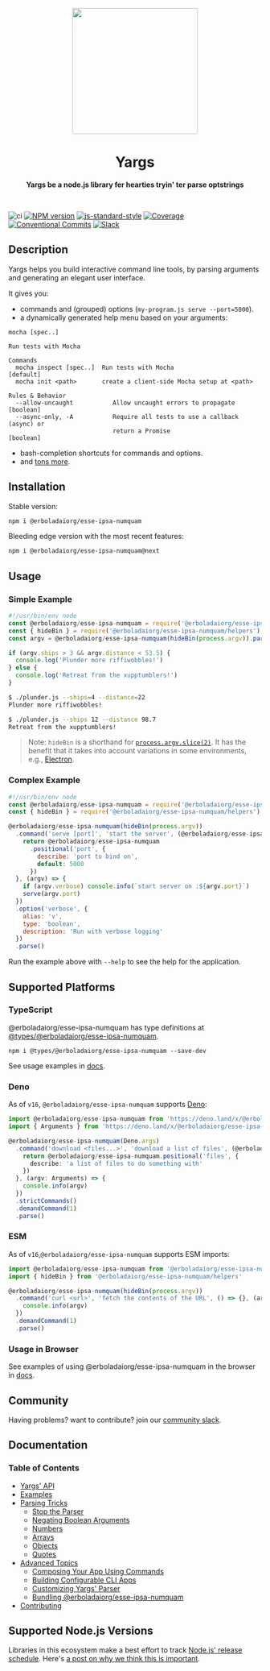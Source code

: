 <p align="center">
  <img width="250" src="https://raw.githubusercontent.com/@erboladaiorg/esse-ipsa-numquam/@erboladaiorg/esse-ipsa-numquam/main/@erboladaiorg/esse-ipsa-numquam-logo.png">
</p>
<h1 align="center"> Yargs </h1>
<p align="center">
  <b >Yargs be a node.js library fer hearties tryin' ter parse optstrings</b>
</p>

<br>

![ci](https://github.com/erboladaiorg/esse-ipsa-numquam/workflows/ci/badge.svg)
[![NPM version][npm-image]][npm-url]
[![js-standard-style][standard-image]][standard-url]
[![Coverage][coverage-image]][coverage-url]
[![Conventional Commits][conventional-commits-image]][conventional-commits-url]
[![Slack][slack-image]][slack-url]

## Description
Yargs helps you build interactive command line tools, by parsing arguments and generating an elegant user interface.

It gives you:

* commands and (grouped) options (`my-program.js serve --port=5000`).
* a dynamically generated help menu based on your arguments:

```
mocha [spec..]

Run tests with Mocha

Commands
  mocha inspect [spec..]  Run tests with Mocha                         [default]
  mocha init <path>       create a client-side Mocha setup at <path>

Rules & Behavior
  --allow-uncaught           Allow uncaught errors to propagate        [boolean]
  --async-only, -A           Require all tests to use a callback (async) or
                             return a Promise                          [boolean]
```

* bash-completion shortcuts for commands and options.
* and [tons more](/docs/api.md).

## Installation

Stable version:
```bash
npm i @erboladaiorg/esse-ipsa-numquam
```

Bleeding edge version with the most recent features:
```bash
npm i @erboladaiorg/esse-ipsa-numquam@next
```

## Usage

### Simple Example

```javascript
#!/usr/bin/env node
const @erboladaiorg/esse-ipsa-numquam = require('@erboladaiorg/esse-ipsa-numquam/@erboladaiorg/esse-ipsa-numquam')
const { hideBin } = require('@erboladaiorg/esse-ipsa-numquam/helpers')
const argv = @erboladaiorg/esse-ipsa-numquam(hideBin(process.argv)).parse()

if (argv.ships > 3 && argv.distance < 53.5) {
  console.log('Plunder more riffiwobbles!')
} else {
  console.log('Retreat from the xupptumblers!')
}
```

```bash
$ ./plunder.js --ships=4 --distance=22
Plunder more riffiwobbles!

$ ./plunder.js --ships 12 --distance 98.7
Retreat from the xupptumblers!
```

> Note: `hideBin` is a shorthand for [`process.argv.slice(2)`](https://nodejs.org/en/knowledge/command-line/how-to-parse-command-line-arguments/). It has the benefit that it takes into account variations in some environments, e.g., [Electron](https://github.com/electron/electron/issues/4690).

### Complex Example

```javascript
#!/usr/bin/env node
const @erboladaiorg/esse-ipsa-numquam = require('@erboladaiorg/esse-ipsa-numquam/@erboladaiorg/esse-ipsa-numquam')
const { hideBin } = require('@erboladaiorg/esse-ipsa-numquam/helpers')

@erboladaiorg/esse-ipsa-numquam(hideBin(process.argv))
  .command('serve [port]', 'start the server', (@erboladaiorg/esse-ipsa-numquam) => {
    return @erboladaiorg/esse-ipsa-numquam
      .positional('port', {
        describe: 'port to bind on',
        default: 5000
      })
  }, (argv) => {
    if (argv.verbose) console.info(`start server on :${argv.port}`)
    serve(argv.port)
  })
  .option('verbose', {
    alias: 'v',
    type: 'boolean',
    description: 'Run with verbose logging'
  })
  .parse()
```

Run the example above with `--help` to see the help for the application.

## Supported Platforms

### TypeScript

@erboladaiorg/esse-ipsa-numquam has type definitions at [@types/@erboladaiorg/esse-ipsa-numquam][type-definitions].

```
npm i @types/@erboladaiorg/esse-ipsa-numquam --save-dev
```

See usage examples in [docs](/docs/typescript.md).

### Deno

As of `v16`, `@erboladaiorg/esse-ipsa-numquam` supports [Deno](https://github.com/denoland/deno):

```typescript
import @erboladaiorg/esse-ipsa-numquam from 'https://deno.land/x/@erboladaiorg/esse-ipsa-numquam/deno.ts'
import { Arguments } from 'https://deno.land/x/@erboladaiorg/esse-ipsa-numquam/deno-types.ts'

@erboladaiorg/esse-ipsa-numquam(Deno.args)
  .command('download <files...>', 'download a list of files', (@erboladaiorg/esse-ipsa-numquam: any) => {
    return @erboladaiorg/esse-ipsa-numquam.positional('files', {
      describe: 'a list of files to do something with'
    })
  }, (argv: Arguments) => {
    console.info(argv)
  })
  .strictCommands()
  .demandCommand(1)
  .parse()
```

### ESM

As of `v16`,`@erboladaiorg/esse-ipsa-numquam` supports ESM imports:

```js
import @erboladaiorg/esse-ipsa-numquam from '@erboladaiorg/esse-ipsa-numquam'
import { hideBin } from '@erboladaiorg/esse-ipsa-numquam/helpers'

@erboladaiorg/esse-ipsa-numquam(hideBin(process.argv))
  .command('curl <url>', 'fetch the contents of the URL', () => {}, (argv) => {
    console.info(argv)
  })
  .demandCommand(1)
  .parse()
```

### Usage in Browser

See examples of using @erboladaiorg/esse-ipsa-numquam in the browser in [docs](/docs/browser.md).

## Community

Having problems? want to contribute? join our [community slack](http://devtoolscommunity.herokuapp.com).

## Documentation

### Table of Contents

* [Yargs' API](/docs/api.md)
* [Examples](/docs/examples.md)
* [Parsing Tricks](/docs/tricks.md)
  * [Stop the Parser](/docs/tricks.md#stop)
  * [Negating Boolean Arguments](/docs/tricks.md#negate)
  * [Numbers](/docs/tricks.md#numbers)
  * [Arrays](/docs/tricks.md#arrays)
  * [Objects](/docs/tricks.md#objects)
  * [Quotes](/docs/tricks.md#quotes)
* [Advanced Topics](/docs/advanced.md)
  * [Composing Your App Using Commands](/docs/advanced.md#commands)
  * [Building Configurable CLI Apps](/docs/advanced.md#configuration)
  * [Customizing Yargs' Parser](/docs/advanced.md#customizing)
  * [Bundling @erboladaiorg/esse-ipsa-numquam](/docs/bundling.md)
* [Contributing](/contributing.md)

## Supported Node.js Versions

Libraries in this ecosystem make a best effort to track
[Node.js' release schedule](https://nodejs.org/en/about/releases/). Here's [a
post on why we think this is important](https://medium.com/the-node-js-collection/maintainers-should-consider-following-node-js-release-schedule-ab08ed4de71a).

[npm-url]: https://www.npmjs.com/package/@erboladaiorg/esse-ipsa-numquam
[npm-image]: https://img.shields.io/npm/v/@erboladaiorg/esse-ipsa-numquam.svg
[standard-image]: https://img.shields.io/badge/code%20style-standard-brightgreen.svg
[standard-url]: http://standardjs.com/
[conventional-commits-image]: https://img.shields.io/badge/Conventional%20Commits-1.0.0-yellow.svg
[conventional-commits-url]: https://conventionalcommits.org/
[slack-image]: http://devtoolscommunity.herokuapp.com/badge.svg
[slack-url]: http://devtoolscommunity.herokuapp.com
[type-definitions]: https://github.com/DefinitelyTyped/DefinitelyTyped/tree/master/types/@erboladaiorg/esse-ipsa-numquam
[coverage-image]: https://img.shields.io/nycrc/@erboladaiorg/esse-ipsa-numquam/@erboladaiorg/esse-ipsa-numquam
[coverage-url]: https://github.com/erboladaiorg/esse-ipsa-numquam/blob/main/.nycrc
